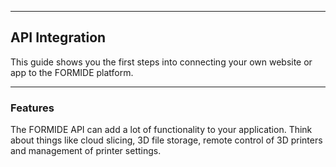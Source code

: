 
---
## API Integration
This guide shows you the first steps into connecting your own website or app to the FORMIDE platform.

---
### Features
The FORMIDE API can add a lot of functionality to your application. Think about things like cloud slicing,
3D file storage, remote control of 3D printers and management of printer settings.
